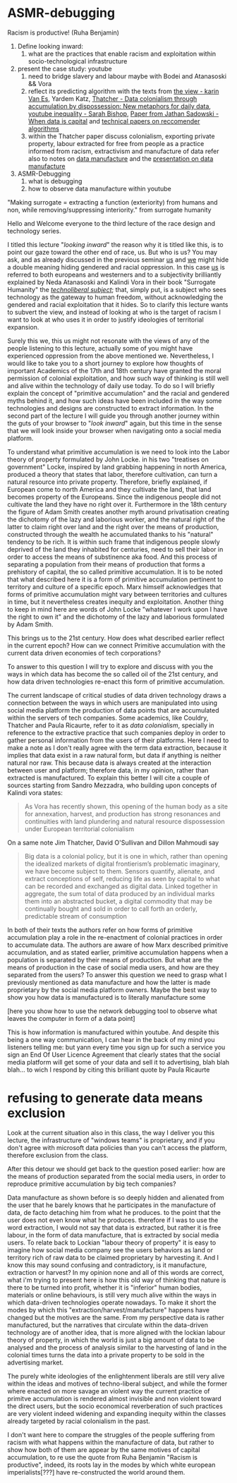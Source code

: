 # ASMR-debugging

Racism is productive! (Ruha Benjamin)

1. Define looking inward:
   1. what are the practices that enable racism and exploitation within socio-technological infrastructure
2. present the case study: youtube
   1. need to bridge slavery and labour maybe with Bodei and Atanasoski && Vora
   2. reflect its predicting algorithm with the texts from [the view - karin Van Es](../readings/to_read/capitalism-critique/youtube-the-view.pdfd), Yardem Katz, [Thatcher - Data colonialism through accumulation by dispossession: New metaphors for daily data](../readings/to_read/post-colonial-queer/Thatcher-data-colonialism.pdfd), [youtube inequality - Sarah Bishop](../readings/to_read/algorithmic-cultures/to-read/bishop-youtube-inequality.pdfd), [Paper from Jathan Sadowski - When data is capital](../readings/to_read/capitalism-critique/Jathan-Sadowski-When-data-is-capital-Datafication-accumulation-and-extraction.pdfd) and [technical papers on reccomender algorithms](../readings/to_read/AI_technical)
   3. within the Thatcher paper discuss colonialism, exporting private property, labour extracted for free from people as a practice informed from racism, extractivism and manufacture of data refer also to notes on [data manufacture](./03-how-to-make-a-datapoint.md) and the [presentation on data manufacture](./20201202-data-manufacture-and-infinite-scrolling.md)
3. ASMR-Debugging
   1. what is debugging
   2. how to observe data manufacture within youtube





"Making surrogate = extracting a function (exteriority) from humans and non, while removing/suppressing interiority." from surrogate humanity





Hello and Welcome everyone to the third lecture of the race design and technology series.

I titled this lecture "*looking inward*" the reason why it is titled like this, is to point our gaze toward the other end of race, us.
But who is us? You may ask, and as already discussed in the previous seminar [us]() and [we]() might hide a double meaning hiding gendered and racial oppression. In this case [us]() is referred to both europeans and westerners and to a subjectivity brilliantly explained by Neda Atanasoski and Kalindi Vora in their book "Surrogate Humanity" the [*technoliberal subject*](); that, simply put, is a subject who sees technology as the gateway to human freedom, without acknowledging the gendered and racial exploitation that it hides.
So to clarify this lecture wants to subvert the view, and instead of looking at who is the target of racism I want to look at who uses it in order to justify ideologies of territorial expansion.

Surely this we, this us might not resonate with the views of any of the people listening to this lecture, actually some of you might have experienced oppression from the above mentioned we. Nevertheless, I would like to take you to a short journey to explore how thoughts of important Academics of the 17th and 18th century have granted the moral permission of colonial exploitation, and how such way of thinking is still well and alive within the technology of daily use today.
To do so I will briefly explain the concept of "primitive accumulation" and the racial and gendered myths behind it, and how such ideas have been included in the way some technologies and designs are constructed to extract information.
In the second part of the lecture I will guide you through another journey within the guts of your browser to "*look inward*" again, but this time in the sense that we will look inside your browser when navigating onto a social media platform.

To understand what primitive accumulation is we need to look into the Labor theory of property formulated by John Locke. in his two "treatises on government" Locke, inspired by land grabbing happening in north America, produced a theory that states that labor, therefore cultivation, can turn a natural resource into private property. Therefore, briefly explained, if European come to north America and they cultivate the land, that land becomes property of the Europeans. Since the indigenous people did not cultivate the land they have no right over it. Furthermore in the 18th century the figure of Adam Smith creates another myth around privatisation creating the dichotomy of the lazy and laborious worker, and the natural right of the latter to claim right over land and the right over the means of production, constructed through the wealth he accumulated thanks to his "natural" tendency to be rich.
It is within such frame that indigenous people slowly deprived of the land they inhabited for centuries, need to sell their labor in order to access the means of substinence aka food. And this process of separating a population from their means of production that forms a prehistory of capital, the so called primitive accumulation. It is to be noted that what described here it is a form of primitive accumulation pertinent to territory and culture of a specific epoch. Marx himself acknowledges that forms of primitive accumulation might vary between territories and cultures in time, but it nevertheless creates inequity and exploitation. Another thing to keep in mind here are words of John Locke "whatever I work upon I have the right to own it" and the dichotomy of the lazy and laborious formulated by Adam Smith.

This brings us to the 21st century. How does what described earlier reflect in the current epoch? How can we connect Primitive accumulation with the current data driven economies of tech corporations?

To answer to this question I will try to explore and discuss with you the ways in which data has become the so called oil of the 21st century, and how data driven technologies re-enact this form of primitive accumulation.

The current landscape of critical studies of data driven technology draws a connection between the ways in which users are manipulated into using social media platform the production of data points that are accumulated within the servers of tech companies. Some academics, like Couldry, Thatcher and Paula Ricaurte, refer to it as *data colonialism*, specially in reference to the extractive practice that such companies deploy in order to gather personal information from the users of their platforms. Here I need to make a note as I don't really agree with the term data extraction, because it implies that data exist in a raw natural form, but data if anything is neither natural nor raw. This because data is always created at the interaction between user and platform; therefore data, in my opinion, rather than extracted is manufactured.
To explain this better I will cite a couple of sources starting from Sandro Mezzadra, who building upon concepts of Kalindi vora states:

> As Vora has recently shown, this opening of the human body as a site for annexation, harvest, and production has strong resonances and continuities with land plundering and natural resource dispossession under European territorial colonialism

On a same note Jim Thatcher, David O'Sullivan and Dillon Mahmoudi say

> Big data is a colonial policy, but it is one in which, rather than opening the idealized markets of digital frontierism’s problematic imaginary, we have become subject to them. Sensors quantify, alienate, and extract conceptions of self, reducing life as seen by capital to what can be recorded and exchanged as digital data. Linked together in aggregate, the sum total of data produced by an individual marks them into an abstracted bucket, a digital commodity that may be continually bought and sold in order to call forth an orderly, predictable stream of consumption

In both of their texts the authors refer on how forms of primitive accumulation play a role in the re-enactment of colonial practices in order to accumulate data. The authors are aware of how Marx described primitive accumulation, and as stated earlier, primitive accumulation happens when a population is separated by their means of production. But what are the means of production in the case of social media users, and how are they separated from the users?
To answer this question we need to grasp what I previously mentioned as data manufacture and how the latter is made proprietary by the social media platform owners.
Maybe the best way to show you how data is manufactured is to literally manufacture some

[here you show how to use the network debugging tool to observe what leaves the computer in form of a data point]

This is how information is manufactured within youtube. And despite this being a one way communication, I can hear in the back of my mind you listeners telling me: but yann every time you sign up for such a service you sign an End Of User Licence Agreement that clearly states that the social media platform will get some of your data and sell it to advertising, blah blah blah... to wich I respond by citing this brilliant quote by Paula Ricaurte

# refusing to generate data means exclusion

Look at the current situation also in this class, the way I deliver you this lecture, the infrastructure of "windows teams" is proprietary, and if you don't agree with microsoft data policies than you can't access the platform, therefore exclusion from the class.

After this detour we should get back to the question posed earlier: how are the means of production separated from the social media users, in order to reproduce primitive accumulation by big tech companies?

Data manufacture as shown before is so deeply hidden and alienated from the user that he barely knows that he participates in the manufacture of data, de facto detaching him from what he produces. to the point that the user does not even know what he produces. therefore if I was to use the word extraction, I would not say that data is extracted, but rather it is free labour, in the form of data manufacture, that is extracted by social media users.
To relate back to Lockian "labour theory of property" it is easy to imagine how social media company see the users behaviors as land or territory rich of raw data to be claimed proprietary by harvesting it. And I know this may sound confusing and contradictory, is it manufacture, extraction or harvest? In my opinion none and all of this words are correct, what i'm trying to present here is how this old way of thinking that nature is there to be turned into profit, whether it is "inferior" human bodies, materials or online behaviours, is still very much alive within the ways in which data-driven technologies operate nowadays. To make it short the modes by which this "extraction/harvest/manufacture" happens have changed but the motives are the same. From my perspective data is rather manufactured, but the narratives that circulate within the data-driven technology are of another idea, that is more aligned with the lockian labour theory of property, in which the world is just a big amount of data to be analysed and the process of analysis similar to the harvesting of land in the colonial times turns the data into a private property to be sold in the advertising market.

The purely white ideologies of the enlightenment liberals are still very alive within the ideas and motives of techno-liberal subject, and while the former where enacted on more savage an violent way the current practice of primitve accumulation is rendered almost invisible and non violent toward the direct users, but the socio economical reverberation of such practices are very violent indeed widening and expanding inequity within the classes already targeted by racial colonialism in the past.

I don't want here to compare the struggles of the people suffering from racism with what happens within the manufacture of data, but rather to show how both of them are appear by the same motives of capital accumulation, to re use the quote from Ruha Benjamin "Racism is productive", indeed, its roots lay in the modes by which white european imperialists[???] have re-constructed the world around them.



















